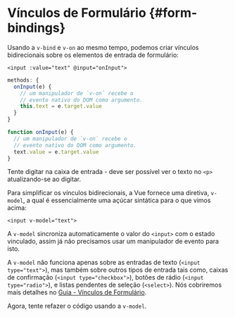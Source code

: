 # Vínculos de Formulário {#form-bindings}

Usando a `v-bind` e `v-on` ao mesmo tempo, podemos criar vínculos bidirecionais sobre os elementos de entrada de formulário:

```vue-html
<input :value="text" @input="onInput">
```

<div class="options-api">

```js
methods: {
  onInput(e) {
    // um manipulador de `v-on` recebe o
    // evento nativo do DOM como argumento.
    this.text = e.target.value
  }
}
```

</div>

<div class="composition-api">

```js
function onInput(e) {
  // um manipulador de `v-on` recebe o
  // evento nativo do DOM como argumento.
  text.value = e.target.value
}
```

</div>

Tente digitar na caixa de entrada - deve ser possível ver o texto no `<p>` atualizando-se ao digitar.

Para simplificar os vínculos bidirecionais, a Vue fornece uma diretiva, `v-model`, a qual é essencialmente uma açúcar sintática para o que vimos acima:

```vue-html
<input v-model="text">
```

A `v-model` sincroniza automaticamente o valor do `<input>` com o estado vinculado, assim já não precisamos usar um manipulador de evento para isto.

A `v-model` não funciona apenas sobre as entradas de texto (`<input type="text">`), mas também sobre outros tipos de entrada tais como, caixas de confirmação (`<input type="checkbox">`), botões de rádio (`<input type="radio">`), e listas pendentes de seleção (`<select>`). Nós cobriremos mais detalhes no <a target="_blank" href="/guide/essentials/forms">Guia - Vínculos de Formulário</a>.

Agora, tente refazer o código usando a `v-model`.
